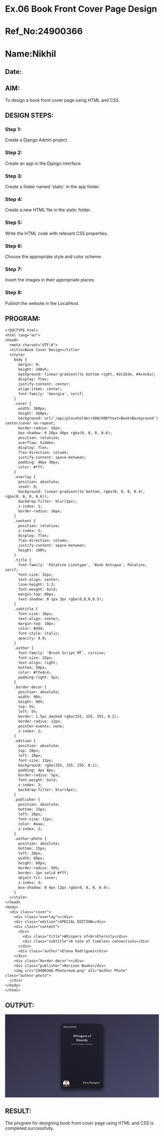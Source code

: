 # Ex.06 Book Front Cover Page Design
# Ref_No:24900366
# Name:Nikhil
## Date:

## AIM:
To design a book front cover page using HTML and CSS.

## DESIGN STEPS:

### Step 1:
Create a Django Admin project.

### Step 2:
Create an app in the Django interface.

### Step 3:
Create a folder named 'static' in the app folder.

### Step 4:
Create a new HTML file in the static folder.

### Step 5:
Write the HTML code with relevant CSS properties.

### Step 6:
Choose the appropriate style and color scheme.

### Step 7:
Insert the images in their appropriate places.

### Step 8:
Publish the website in the LocalHost.

## PROGRAM:
```
<!DOCTYPE html>
<html lang="en">
<head>
  <meta charset="UTF-8">
  <title>Book Cover Design</title>
  <style>
    body {
      margin: 0;
      height: 100vh;
      background: linear-gradient(to bottom right, #2c2b3e, #4c4c6a);
      display: flex;
      justify-content: center;
      align-items: center;
      font-family: 'Georgia', serif;
    }
    .cover {
      width: 360px;
      height: 560px;
      background: url('/api/placeholder/400/600?text=Book+Background') center/cover no-repeat;
      border-radius: 16px;
      box-shadow: 0 20px 40px rgba(0, 0, 0, 0.6);
      position: relative;
      overflow: hidden;
      display: flex;
      flex-direction: column;
      justify-content: space-between;
      padding: 40px 30px;
      color: #fff;
    }
    .overlay {
      position: absolute;
      inset: 0;
      background: linear-gradient(to bottom, rgba(0, 0, 0, 0.4), rgba(0, 0, 0, 0.6));
      backdrop-filter: blur(2px);
      z-index: 1;
      border-radius: 16px;
    }
    .content {
      position: relative;
      z-index: 2;
      display: flex;
      flex-direction: column;
      justify-content: space-between;
      height: 100%;
    }
    .title {
      font-family: 'Palatino Linotype', 'Book Antiqua', Palatino, serif;
      font-size: 32px;
      text-align: center;
      line-height: 1.3;
      font-weight: bold;
      margin-top: 60px;
      text-shadow: 0 1px 3px rgba(0,0,0,0.5);
    }
    .subtitle {
      font-size: 16px;
      text-align: center;
      margin-top: 10px;
      color: #ddd;
      font-style: italic;
      opacity: 0.9;
    }
    .author {
      font-family: 'Brush Script MT', cursive;
      font-size: 22px;
      text-align: right;
      bottom: 50px;
      color: #ffe4c4;
      padding-right: 5px;
    }
    .border-decor {
      position: absolute;
      width: 90%;
      height: 90%;
      top: 5%;
      left: 5%;
      border: 1.5px dashed rgba(255, 255, 255, 0.2);
      border-radius: 12px;
      pointer-events: none;
      z-index: 2;
    }
    .edition {
      position: absolute;
      top: 20px;
      left: 20px;
      font-size: 12px;
      background: rgba(255, 255, 255, 0.1);
      padding: 4px 8px;
      border-radius: 5px;
      font-weight: bold;
      z-index: 3;
      backdrop-filter: blur(4px);
    }
    .publisher {
      position: absolute;
      bottom: 15px;
      left: 20px;
      font-size: 11px;
      color: #aaa;
      z-index: 2;
    }
    .author-photo {
      position: absolute;
      bottom: 15px;
      left: 20px;
      width: 60px;
      height: 60px;
      border-radius: 50%;
      border: 2px solid #fff;
      object-fit: cover;
      z-index: 3;
      box-shadow: 0 4px 12px rgba(0, 0, 0, 0.4);
    }
  </style>
</head>
<body>
  <div class="cover">
    <div class="overlay"></div>
    <div class="edition">SPECIAL EDITION</div>
    <div class="content">
      <div>
        <div class="title">Whispers of<br>Eternity</div>
        <div class="subtitle">A tale of timeless connections</div>
      </div>
      <div class="author">Elena Rodriguez</div>
    </div>
    <div class="border-decor"></div>
    <div class="publisher">Horizon Books</div>
    <img src="24900366-Photoroom.png" alt="Author Photo" class="author-photo">
  </div>
</body>
</html>
```
## OUTPUT:
![alt text](image.png)
## RESULT:
The program for designing book front cover page using HTML and CSS is completed successfully.
